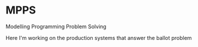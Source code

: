 # MPPS
Modelling Programming Problem Solving

Here I'm working on the production systems that answer the ballot problem 
